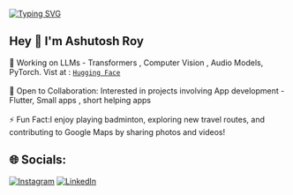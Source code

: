 <a href="https://git.io/typing-svg"><img src="https://readme-typing-svg.demolab.com?font=Fira+Code&pause=1000&width=435&lines=AI+Researcher;Python+Automation" alt="Typing SVG" /></a>

## Hey 👋 I'm Ashutosh Roy 
🔭 Working on LLMs - Transformers , Computer Vision , Audio Models, PyTorch. Vist at : [`Hugging Face`](https://huggingface.co/ashutoshroy02) <br><br>
👥 Open to Collaboration: Interested in projects involving App development - Flutter, Small apps , short helping apps <br><br>
⚡ Fun Fact:I enjoy playing badminton, exploring new travel routes, and contributing to Google Maps by sharing photos and videos!

## 🌐 Socials:
[![Instagram](https://img.shields.io/badge/Instagram-%23E4405F.svg?logo=Instagram&logoColor=white)](https://instagram.com/ashu.tosh.roy) [![LinkedIn](https://img.shields.io/badge/LinkedIn-%230077B5.svg?logo=linkedin&logoColor=white)](https://linkedin.com/in/https://www.linkedin.com/in/ashutosh-roy-41618b202/) 
